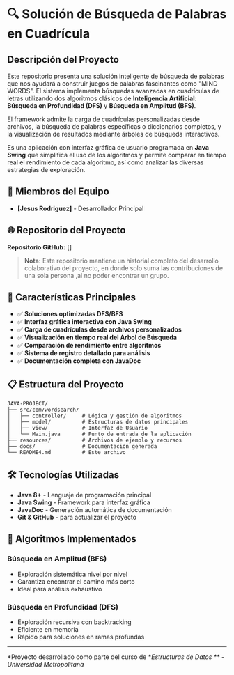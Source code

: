 # 🔍 Solución de Búsqueda de Palabras en Cuadrícula

## Descripción del Proyecto

Este repositorio presenta una solución inteligente de búsqueda de palabras que nos ayudará a construir juegos de palabras fascinantes como "MIND WORDS". El sistema implementa búsquedas avanzadas en cuadrículas de letras utilizando dos algoritmos clásicos de **Inteligencia Artificial**: **Búsqueda en Profundidad (DFS)** y **Búsqueda en Amplitud (BFS)**.

El framework admite la carga de cuadrículas personalizadas desde archivos, la búsqueda de palabras específicas o diccionarios completos, y la visualización de resultados mediante árboles de búsqueda interactivos.

Es una aplicación con interfaz gráfica de usuario programada en **Java Swing** que simplifica el uso de los algoritmos y permite comparar en tiempo real el rendimiento de cada algoritmo, así como analizar las diversas estrategias de exploración.

## 👥 Miembros del Equipo

- **[Jesus Rodriguez]** - Desarrollador Principal


## 🌐 Repositorio del Proyecto

**Repositorio GitHub:** []

> **Nota:** Este repositorio mantiene un historial completo del desarrollo colaborativo del proyecto, en donde solo suma las contribuciones de una sola persona ,al no poder encontrar un grupo.

## 🚀 Características Principales

- ✅ **Soluciones optimizadas DFS/BFS**
- ✅ **Interfaz gráfica interactiva con Java Swing**
- ✅ **Carga de cuadrículas desde archivos personalizados**
- ✅ **Visualización en tiempo real del Árbol de Búsqueda**
- ✅ **Comparación de rendimiento entre algoritmos**
- ✅ **Sistema de registro detallado para análisis**
- ✅ **Documentación completa con JavaDoc**

## 📋 Estructura del Proyecto

```
JAVA-PROJECT/
├── src/com/wordsearch/
│   ├── controller/     # Lógica y gestión de algoritmos
│   ├── model/          # Estructuras de datos principales
│   ├── view/           # Interfaz de Usuario
│   └── Main.java       # Punto de entrada de la aplicación
├── resources/          # Archivos de ejemplo y recursos
├── docs/               # Documentación generada
└── README4.md          # Este archivo
```

## 🛠️ Tecnologías Utilizadas

- **Java 8+** - Lenguaje de programación principal
- **Java Swing** - Framework para interfaz gráfica
- **JavaDoc** - Generación automática de documentación
- **Git & GitHub** - para actualizar el proyecto

## 🎯 Algoritmos Implementados

### Búsqueda en Amplitud (BFS)
- Exploración sistemática nivel por nivel
- Garantiza encontrar el camino más corto
- Ideal para análisis exhaustivo

### Búsqueda en Profundidad (DFS)
- Exploración recursiva con backtracking
- Eficiente en memoria
- Rápido para soluciones en ramas profundas

---

*Proyecto desarrollado como parte del curso de **Estructuras de Datos ** - Universidad Metropolitana*
